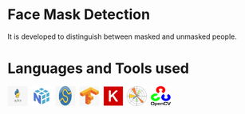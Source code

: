 # Face Mask Detection
It is developed to distinguish between masked and unmasked people.

# Languages and Tools used  
<div>
  <img src="https://github.com/imrosun/Mask-Detection/blob/master/icon/Python.png" title="Python" alt="Python" width="40" height="40"/>&nbsp;
  <img src="https://github.com/imrosun/Mask-Detection/blob/master/icon/numPy.png" title="NumPy" alt="NumPy" width="40" height="40"/>&nbsp;
  <img src="https://github.com/imrosun/Mask-Detection/blob/master/icon/scipy.jpg" title="SciPy" alt="SciPy" width="40" height="40"/>&nbsp;
  <img src="https://github.com/imrosun/Mask-Detection/blob/master/icon/tensorflow.png"  title="TensorFlow" alt="TensorFlow" width="40" height="40"/>&nbsp;
  <img src="https://github.com/imrosun/Mask-Detection/blob/master/icon/Keras.png" title="Keras" alt="Keras" width="40" height="40"/>&nbsp;
  <img src="https://github.com/imrosun/Mask-Detection/blob/master/icon/Matplotlib.png" title="Matplotlib" alt="Matplotlib" width="40" height="40"/>&nbsp;
  <img src="https://github.com/imrosun/Mask-Detection/blob/master/icon/OpenCV.png" title="OpenCV"  alt="OpenCV" width="40" height="40"/>&nbsp;
</div>

